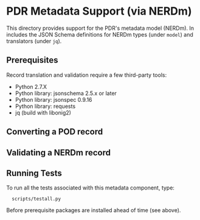# PDR Metadata Support (via NERDm)

This directory provides support for the PDR's metadata model
(NERDm). In includes the JSON Schema definitions for NERDm types
(under `model`) and translators (under `jq`).

## Prerequisites

Record translation and validation require a few third-party tools:

* Python 2.7.X
* Python library: jsonschema 2.5.x or later
* Python library: jsonspec 0.9.16
* Python library: requests
* jq (build with libonig2)

## Converting a POD record


## Validating a NERDm record


## Running Tests

To run all the tests associated with this metadata component, type:

```
  scripts/testall.py
```

Before prerequisite packages are installed ahead of time (see above).

